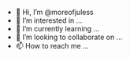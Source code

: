 - 👋 Hi, I’m @moreofjuless
- 👀 I’m interested in ...
- 🌱 I’m currently learning ...
- 💞️ I’m looking to collaborate on ...
- 📫 How to reach me ...

<!---
moreofjuless/moreofjuless is a ✨ special ✨ repository because its `README.md` (this file) appears on your GitHub profile.
You can click the Preview link to take a look at your changes.
--->
